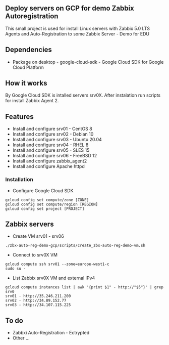 ## Deploy servers on GCP for demo Zabbix Autoregistration

This small project is used for install Linux servers with Zabbix 5.0 LTS Agents and Auto-Registration to some Zabbix Server - Demo for EDU 

## Dependencies

- Package on desktop - google-cloud-sdk - Google Cloud SDK for Google Cloud Platform

## How it works

By Google Cloud SDK is intalled servers srv0X. After instalation run scripts for install Zabbix Agent 2.

## Features

- Install and configure srv01 - CentOS 8
- Install and configure srv02 - Debian 10
- Install and configure srv03 - Ubuntu 20.04
- Install and configure srv04 - RHEL 8
- Install and configure srv05 - SLES 15
- Install and configure srv06 - FreeBSD 12
- Install and configure zabbix_agent2
- Install and configure Apache httpd

### Installation

- Configure Google Cloud SDK

```console
gcloud config set compute/zone [ZONE]
gcloud config set compute/region [REGION]
gcloud config set project [PROJECT]
```
## Zabbix servers
- Create VM srv01 - srv06

```console
./zbx-auto-reg-demo-gcp/scripts/create_zbx-auto-reg-demo-vm.sh
```
- Connect to srv0X VM

```console
gcloud compute ssh srv01 --zone=europe-west1-c
sudo su -
```
- List Zabbix srv0X VM and external IPv4

```console
gcloud compute instances list | awk '{print $1" - http://"$5"}' | grep srv0
srv01 - http://35.246.211.200
srv02 - http://34.89.152.77
srv03 - http://34.107.115.225
```
## To do

- Zabbxi Auto-Registration - Ectrypted
- Other ...
